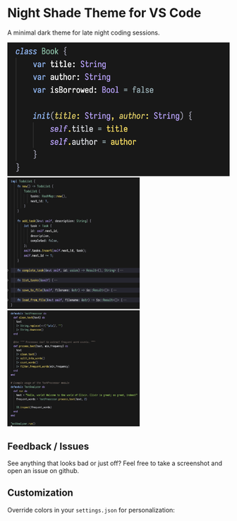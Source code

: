 # Night Shade Theme for VS Code

A minimal dark theme for late night coding sessions.

<img src="./code-examples/screenshots/screenshot1.png" width="600">

<img src="./code-examples/screenshots/screenshot2.png" width="300">

<img src="./code-examples/screenshots/screenshot3.png" width="300">

## Feedback / Issues

See anything that looks bad or just off? Feel free to take a screenshot and open an issue on github.

## Customization

Override colors in your `settings.json` for personalization:
